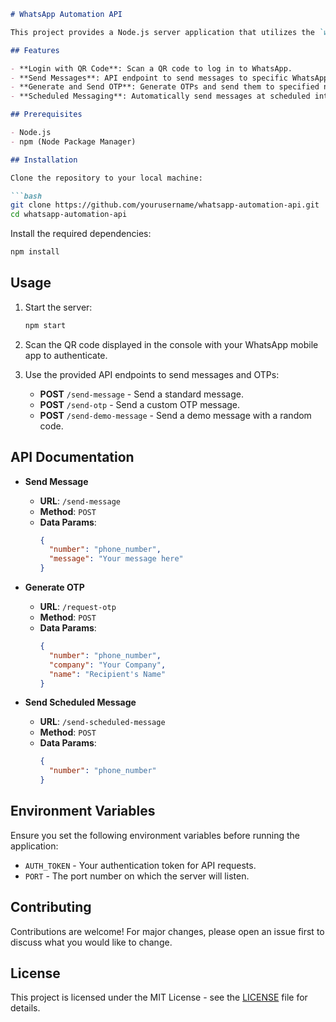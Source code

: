 ```markdown
# WhatsApp Automation API

This project provides a Node.js server application that utilizes the `whatsapp-web.js` library to automate WhatsApp messaging through a web API. It includes functionality for sending messages, generating OTPs, and scheduling messages to specific contacts.

## Features

- **Login with QR Code**: Scan a QR code to log in to WhatsApp.
- **Send Messages**: API endpoint to send messages to specific WhatsApp numbers.
- **Generate and Send OTP**: Generate OTPs and send them to specified numbers with custom messages.
- **Scheduled Messaging**: Automatically send messages at scheduled intervals.

## Prerequisites

- Node.js
- npm (Node Package Manager)

## Installation

Clone the repository to your local machine:

```bash
git clone https://github.com/yourusername/whatsapp-automation-api.git
cd whatsapp-automation-api
```

Install the required dependencies:

```bash
npm install
```

## Usage

1. Start the server:

    ```bash
    npm start
    ```

2. Scan the QR code displayed in the console with your WhatsApp mobile app to authenticate.

3. Use the provided API endpoints to send messages and OTPs:

    - **POST** `/send-message` - Send a standard message.
    - **POST** `/send-otp` - Send a custom OTP message.
    - **POST** `/send-demo-message` - Send a demo message with a random code.

## API Documentation

- **Send Message**
  - **URL**: `/send-message`
  - **Method**: `POST`
  - **Data Params**:
    ```json
    {
      "number": "phone_number",
      "message": "Your message here"
    }
    ```

- **Generate OTP**
  - **URL**: `/request-otp`
  - **Method**: `POST`
  - **Data Params**:
    ```json
    {
      "number": "phone_number",
      "company": "Your Company",
      "name": "Recipient's Name"
    }
    ```

- **Send Scheduled Message**
  - **URL**: `/send-scheduled-message`
  - **Method**: `POST`
  - **Data Params**:
    ```json
    {
      "number": "phone_number"
    }
    ```

## Environment Variables

Ensure you set the following environment variables before running the application:

- `AUTH_TOKEN` - Your authentication token for API requests.
- `PORT` - The port number on which the server will listen.

## Contributing

Contributions are welcome! For major changes, please open an issue first to discuss what you would like to change.

## License

This project is licensed under the MIT License - see the [LICENSE](LICENSE) file for details.
```
